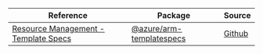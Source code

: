 | Reference | Package | Source |
|---|---|---|
|[Resource Management - Template Specs](arm-templatespecs-readme)|[@azure/arm-templatespecs](https://www.npmjs.com/package/@azure/arm-templatespecs)|[Github](https://github.com/Azure/azure-sdk-for-js/blob/main/sdk/templatespecs/arm-templatespecs)|

